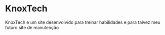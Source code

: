 # KnoxTech
KnoxTech e um site desenvolvido para treinar habilidades e para talvez meu futuro site de manutenção
